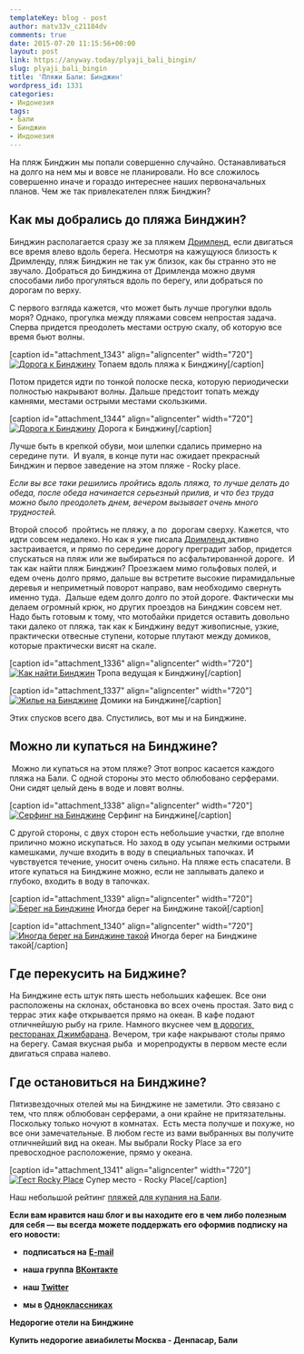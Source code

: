 ```yaml
---
templateKey: blog - post
author: matv33v_c21184dv
comments: true
date: 2015-07-20 11:15:56+00:00
layout: post
link: https://anyway.today/plyaji_bali_bingin/
slug: plyaji_bali_bingin
title: 'Пляжи Бали: Бинджин'
wordpress_id: 1331
categories:
- Индонезия
tags:
- Бали
- Бинджин
- Индонезия
---
```


На пляж Бинджин мы попали совершенно случайно. Останавливаться на долго на нем мы и вовсе не планировали. Но все сложилось совершенно иначе и гораздо интереснее наших первоначальных планов. Чем же так привлекателен пляж Бинджин?




<!-- more -->





## Как мы добрались до пляжа Бинджин?




Бинджин располагается сразу же за пляжем [Дримленд](http://anyway.today/playaji-bali-dreamland/), если двигаться все время влево вдоль берега. Несмотря на кажущуюся близость к Дримленду, пляж Бинджин не так уж близок, как бы странно это не звучало. Добраться до Бинджина от Дримленда можно двумя способами либо прогуляться вдоль по берегу, или добраться по дорогам по верху.





С первого взгляда кажется, что может быть лучше прогулки вдоль моря? Однако, прогулка между пляжами совсем непростая задача. Сперва придется преодолеть местами острую скалу, об которую все время бьют волны.




[caption id="attachment_1343" align="aligncenter" width="720"][![Дорога к Бинджину](http://anyway.today/wp-content/uploads/2015/07/MG_9363.jpg)](http://anyway.today/wp-content/uploads/2015/07/MG_9363.jpg) Топаем вдоль пляжа к Бинджину[/caption]


Потом придется идти по тонкой полоске песка, которую периодически полностью накрывают волны. Дальше предстоит топать между камнями, местами острыми местами скользкими.




[caption id="attachment_1344" align="aligncenter" width="720"][![Дорога к Бинджину](http://anyway.today/wp-content/uploads/2015/07/MG_9518.jpg)](http://anyway.today/wp-content/uploads/2015/07/MG_9518.jpg) Дорога к Бинджину[/caption]


Лучше быть в крепкой обуви, мои шлепки сдались примерно на середине пути.  И вуаля, в конце пути нас ожидает прекрасный Бинджин и первое заведение на этом пляже - Rocky place.




_Если вы все таки решились пройтись вдоль пляжа, то лучше делать до обеда, после обеда начинается серьезный прилив, и что без труда можно было преодолеть днем, вечером вызывает очень много трудностей._




Второй способ  пройтись не пляжу, а по  дорогам сверху. Кажется, что идти совсем недалеко. Но как я уже писала [Дримленд ](http://anyway.today/playaji-bali-dreamland/)активно застраивается, и прямо по середине дорогу преградит забор, придется спускаться на пляж или же выбираться по асфальтированной дороге.  И так как найти пляж Бинджин? Проезжаем мимо гольфовых полей, и едем очень долго прямо, дальше вы встретите высокие пирамидальные деревья и неприметный поворот направо, вам необходимо свернуть именно туда.  Дальше едем долго долго по этой дороге. Фактически мы делаем огромный крюк, но других проездов на Бинджин совсем нет. Надо быть готовым к тому, что мотобайки придется оставить довольно таки далеко от пляжа, так как к Бинджину ведут живописные, узкие, практически отвесные ступени, которые плутают между домиков, которые практически висят на скале.




[caption id="attachment_1336" align="aligncenter" width="720"][![Как найти Бинджин](http://anyway.today/wp-content/uploads/2015/07/IMG_9578.jpg)](http://anyway.today/wp-content/uploads/2015/07/IMG_9578.jpg) Тропа ведущая к Бинджину[/caption]



[caption id="attachment_1337" align="aligncenter" width="720"][![Жилье на Бинджине](http://anyway.today/wp-content/uploads/2015/07/MG_9563.jpg)](http://anyway.today/wp-content/uploads/2015/07/MG_9563.jpg) Домики на Бинджине[/caption]


Этих спусков всего два. Спустились, вот мы и на Бинджине.





## Можно ли купаться на Бинджине?




 Можно ли купаться на этом пляже? Этот вопрос касается каждого пляжа на Бали. С одной стороны это место облюбовано серферами. Они сидят целый день в воде и ловят волны.




[caption id="attachment_1338" align="aligncenter" width="720"][![Серфинг на Бинджине](http://anyway.today/wp-content/uploads/2015/07/IMG_9888.jpg)](http://anyway.today/wp-content/uploads/2015/07/IMG_9888.jpg) Серфинг на Бинджине[/caption]


С другой стороны, с двух сторон есть небольшие участки, где вполне прилично можно искупаться. Но заход в оду усыпан мелкими острыми камешками, лучше входить в воду в специальных тапочках. И чувствуется течение, уносит очень сильно. На пляже есть спасатели. В итоге купаться на Бинджине можно, если не заплывать далеко и глубоко, входить в воду в тапочках.




[caption id="attachment_1339" align="aligncenter" width="720"][![Берег на Бинджине](http://anyway.today/wp-content/uploads/2015/07/MG_9562.jpg)](http://anyway.today/wp-content/uploads/2015/07/MG_9562.jpg) Иногда берег на Бинджине такой[/caption]

[caption id="attachment_1340" align="aligncenter" width="720"][![Иногда берег на Бинджине такой](http://anyway.today/wp-content/uploads/2015/07/MG_0201.jpg)](http://anyway.today/wp-content/uploads/2015/07/MG_0201.jpg) Иногда берег на Бинджине такой[/caption]


## Где перекусить на Биджине?




На Бинджине есть штук пять шесть небольших кафешек. Все они расположены на склонах, обстановка во всех очень простая. Зато вид с террас этих кафе открывается прямо на океан. В кафе подают отличнейшую рыбу на гриле. Намного вкуснее чем [в дорогих  ресторанах Джимбарана](http://anyway.today/plyaji_bali_djimbaran/). Вечером, три кафе накрывают столы прямо на берегу. Самая вкусная рыба  и морепродукты в первом месте если двигаться справа налево.





## Где остановиться на Бинджине?




Пятизвездочных отелей мы на Бинджине не заметили. Это связано с тем, что пляж облюбован серферами, а они крайне не притязательны. Поскольку только ночуют в комнатах.  Есть места получше и похуже, но все они замечательные. В любом гесте из вами выбранных вы получите отличнейший вид на океан. Мы выбрали Rocky Place за его превосходное расположение, прямо у океана.




[caption id="attachment_1341" align="aligncenter" width="720"][![Гест Rocky Place](http://anyway.today/wp-content/uploads/2015/07/IMG_9545.jpg)](http://anyway.today/wp-content/uploads/2015/07/IMG_9545.jpg) Супер место - Rocky Place[/caption]

Наш небольшой рейтинг [пляжей для купания на Бали](http://anyway.today/plyaji_dlya_kupaniya_na_bali/).

**Если вам нравится наш блог и вы находите его в чем либо полезным для себя — вы всегда можете поддержать его оформив подписку на его новости:**



	
  * **подписаться на** [**E-mail**](https://feedburner.google.com/fb/a/mailverify?uri=Anywaytoday&amp;loc=en_US)

	
  * **наша группа** [**ВКонтакте**](http://vk.com/public90452188)

	
  * **наш [Twitter](https://twitter.com/TodayAnyway)**

	
  * **мы в [Одноклассниках](http://ok.ru/group/54402107244544)**


**Недорогие отели на Бинджине**


**Купить недорогие авиабилеты Москва - Денпасар, Бали**

